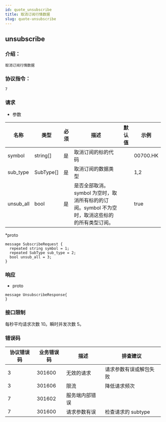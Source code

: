 ```yaml
---
id: quote_unsubscribe
title: 取消订阅行情数据
slug: quote-unsubscribe
---
```


## unsubscribe

### 介绍：
    取消订阅行情数据
### 协议指令：
    7
### 请求
* 参数

| 名称 | 类型   | 必须  | 描述      |  默认值  |  示例   |
|-------|-------|-----|---------|-----|----|
| symbol | string[]   | 是  | 取消订阅的标的代码  | | 00700.HK|
| sub_type | SubType[] | 是 | 取消订阅的数据类型 | | 1,2|
| unsub_all | bool | 是 | 是否全部取消。symbol 为空时，取消所有标的的订阅。symbol 不为空时，取消这些标的的所有类型订阅。| | true|

*proto
```
message SubscribeRequest {
  repeated string symbol = 1;
  repeated SubType sub_type = 2;
  bool unsub_all = 3;
}
```

### 响应

* proto
```
message UnsubscribeResponse{
}
```
### 接口限制
每秒平均请求次数 10。瞬时并发次数 5。

### 错误码

| 协议错误码 | 业务错误码   | 描述  | 排查建议 |
|-------|-------|-----|----|
|3 | 301600| 无效的请求 | 请求参数有误或解包失败 |
|3 | 301606| 限流 | 降低请求频次 |
|7 | 301602| 服务端内部错误 ||
|7 | 301600| 请求参数有误 | 检查请求的 subtype|


